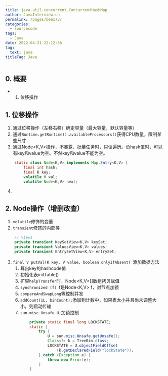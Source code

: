 ```yaml
---
title: java.util.concurrent.ConcurrentHashMap
author: JavaInterview.cn
permalink: /pages/be6173/
categories: 
  - sourcecode
tags: 
  - Java
date: 2022-04-21 22:12:56
tag: 
  text: java
titleTag: Java
---
```




## 0. 概要
- 1. 位移操作

## 1. 位移操作
1. 通过位移操作（左移右移）确定容量（最大容量，默认容量等）
2. 通过`Runtime.getRuntime().availableProcessors()`获得CPU数量，限制某些尺寸
3. 通过Node<K,V>操作，不暴露，批量任务时，只读遍历。负hash值时，可以有key和value为空。不然key和value不能为空。
```java
    static class Node<K,V> implements Map.Entry<K,V> {
        final int hash;
        final K key;
        volatile V val;
        volatile Node<K,V> next;

```
4. 

## 2. Node操作（增删改查）
1. `volatile`修饰的变量
2. `transient`修饰的内部类
```java
    // views
    private transient KeySetView<K,V> keySet;
    private transient ValuesView<K,V> values;
    private transient EntrySetView<K,V> entrySet;

```
3. `final V putVal(K key, V value, boolean onlyIfAbsent) `添加数据方法
    1. 算出key的hashcode值
    2. 初始化表initTable()
    3. 扩容`helpTransfer`时，Node<K,V>[]数组拷贝赋值
    4. `synchronized (f) `f是Node<K,V> f，对节点加锁
    5. `compareAndSwapLong`等控制并发
    6. `addCount(1L, binCount);`添加到计数中，如果表太小并且尚未调整大小，则启动传输
    7. `sun.misc.Unsafe U;`加锁控制
        ```java
            private static final long LOCKSTATE;
            static {
                try {
                    U = sun.misc.Unsafe.getUnsafe();
                    Class<?> k = TreeBin.class;
                    LOCKSTATE = U.objectFieldOffset
                        (k.getDeclaredField("lockState"));
                } catch (Exception e) {
                    throw new Error(e);
                }
            }

        ```
    


